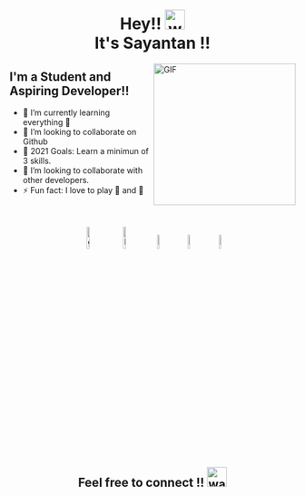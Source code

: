 <h1 align="center">Hey!! <img alt="wave" src="https://emojis.slackmojis.com/emojis/images/1577305505/7373/hand_wave.gif?1577305505" width="35"> <br> It's Sayantan !!  </h1>



<img align="right" height="250px" alt="GIF" src="https://www.linkpicture.com/q/Screenshot-2021-06-19-at-10.08.13-AM.png" padding="5px" />

## I'm a Student and Aspiring Developer!!

- 🌱 I’m currently learning everything 🤣
- 👯 I’m looking to collaborate on Github
- 🥅 2021 Goals: Learn a minimun of 3 skills.
- 👯 I’m looking to collaborate with other developers.
- ⚡ Fun fact: I love to play 🎸 and 🏀


</br>




<p align="center" >
	<a href="https://github.com/Sayantan-Ch"><img alt="github" width="10%" style="padding:5px" src="https://img.icons8.com/clouds/100/000000/github.png"/></a>
	<a href="https://www.linkedin.com/in/sayantan-chatterjee-400784208/"><img alt="linkedin" width="10%" style="padding:5px" src="https://img.icons8.com/clouds/100/000000/linkedin.png"/></a>
	<a href="https://www.facebook.com/profile.php?id=100004805536688"><img alt="facebook" width="8%" style="padding:5px" src="https://img.icons8.com/cotton/100/000000/facebook.png"/></a>
	<a href="https://www.instagram.com/sayantan__ch/"><img alt="instagram" width="8%" style="padding:5px" src="https://img.icons8.com/cotton/100/000000/instagram-new.png"/></a>
	<a href="https://twitter.com/home"><img alt="twitter" width="8%" style="padding:5px" src="https://img.icons8.com/cotton/100/000000/twitter.png"/></a>
	
	

</p>





<!--START_SECTION_PROFILE_VIEWS:readme-info-->
<!--END_SECTION_PROFILE_VIEWS:readme-info-->

<!--START_SECTION_LINES_OF_CODE:readme-info-->
<!--END_SECTION_LINES_OF_CODE:readme-info-->

<!--START_CONTRIBUTIONS:readme-info-->
<!--END_CONTRIBUTIONS:readme-info-->

<!--START_SECTION_DAILY_COMMIT:readme-info-->
<!--END_SECTION_DAILY_COMMIT:readme-info-->

<!--START_SECTION_WEEKLY_COMMIT:readme-info-->
<!--END_SECTION_WEEKLY_COMMIT:readme-info-->

<!--START_SECTION_LANGUAGE:readme-info-->
<!--END_SECTION_LANGUAGE:readme-info-->

<h2 align='center'>Feel free to connect !! <img alt="wave" src="https://emojis.slackmojis.com/emojis/images/1605722420/11386/among_us_orange_dance.gif?1605722420" width="35"> </h2> 


